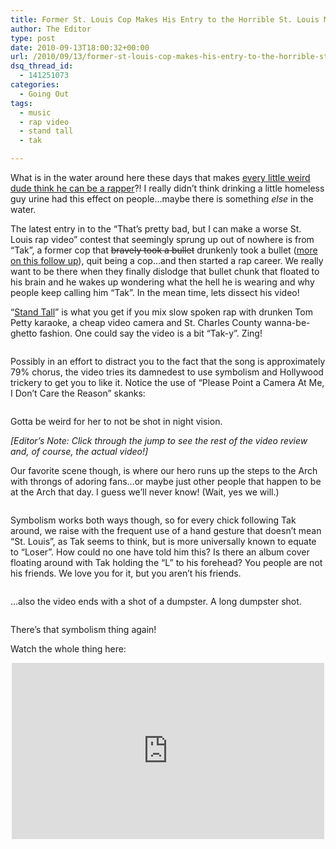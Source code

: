 ```yaml
---
title: Former St. Louis Cop Makes His Entry to the Horrible St. Louis Music Video Contest
author: The Editor
type: post
date: 2010-09-13T18:00:32+00:00
url: /2010/09/13/former-st-louis-cop-makes-his-entry-to-the-horrible-st-louis-music-video-contest/
dsq_thread_id:
  - 141251073
categories:
  - Going Out
tags:
  - music
  - rap video
  - stand tall
  - tak

---
```

What is in the water around here these days that makes <a href="http://punchingkitty.com/2010/09/08/the-worst-music-video-ever-was-shot-in-a-st-louis-condos-kitchen" target="_blank">every little weird dude think he can be a rapper</a>?! I really didn&#8217;t think drinking a little homeless guy urine had this effect on people&#8230;maybe there is something _else_ in the water.

The latest entry in to the &#8220;That&#8217;s pretty bad, but I can make a worse St. Louis rap video&#8221; contest that seemingly sprung up out of nowhere is from &#8220;Tak&#8221;, a former cop that <span style="text-decoration: line-through;">bravely took a bullet</span> drunkenly took a bullet (<a href="http://punchingkitty.com/2010/09/15/rappin-ex-cop-got-shot-for-all-the-wrong-reasons/" target="_blank">more on this follow up</a>), quit being a cop&#8230;and then started a rap career. We really want to be there when they finally dislodge that bullet chunk that floated to his brain and he wakes up wondering what the hell he is wearing and why people keep calling him &#8220;Tak&#8221;. In the mean time, lets dissect his video!

&#8220;<a href="http://www.youtube.com/watch?v=XliYCM0HwJs" target="_blank">Stand Tall</a>&#8221; is what you get if you mix slow spoken rap with drunken Tom Petty karaoke, a cheap video camera and St. Charles County wanna-be-ghetto fashion. One could say the video is a bit &#8220;Tak-y&#8221;. Zing!

<p style="text-align: center;">
  <a href="http://media.punchingkitty.com/wordpress/2010/09/stand_tall_1.jpg"><img class="aligncenter size-full wp-image-6739" title="stand_tall_1" src="http://media.punchingkitty.com/wordpress/2010/09/stand_tall_1.jpg?filter=resize&w=600" alt="" /></a>
</p>

<p style="text-align: left;">
  Possibly in an effort to distract you to the fact that the song is approximately 79% chorus, the video tries its damnedest to use symbolism and Hollywood trickery to get you to like it. Notice the use of &#8220;Please Point a Camera At Me, I Don&#8217;t Care the Reason&#8221; skanks:
</p>

<p style="text-align: center;">
  <a href="http://media.punchingkitty.com/wordpress/2010/09/stand_tall_4.jpg"><img class="aligncenter size-full wp-image-6736" title="stand_tall_4" src="http://media.punchingkitty.com/wordpress/2010/09/stand_tall_4.jpg?filter=resize&w=600" alt="" /></a>
</p>

<p style="text-align: left;">
  Gotta be weird for her to not be shot in night vision.
</p>

<p style="text-align: left;">
  <em>[Editor&#8217;s Note: Click through the jump to see the rest of the video review and, of course, the actual video!]</em>
</p>

<p style="text-align: left;">
  <!--more-->
</p>

<p style="text-align: left;">
  Our favorite scene though, is where our hero runs up the steps to the Arch with throngs of adoring fans&#8230;or maybe just other people that happen to be at the Arch that day. I guess we&#8217;ll never know! (Wait, yes we will.)
</p>

<p style="text-align: center;">
  <a href="http://media.punchingkitty.com/wordpress/2010/09/stand_tall_6.jpg"><img class="aligncenter size-full wp-image-6734" title="stand_tall_6" src="http://media.punchingkitty.com/wordpress/2010/09/stand_tall_6.jpg?filter=resize&w=600" alt="" /></a>
</p>

<p style="text-align: left;">
  Symbolism works both ways though, so for every chick following Tak around, we raise with the frequent use of a hand gesture that doesn&#8217;t mean &#8220;St. Louis&#8221;, as Tak seems to think, but is more universally known to equate to &#8220;Loser&#8221;. How could no one have told him this? Is there an album cover floating around with Tak holding the &#8220;L&#8221; to his forehead? You people are not his friends. We love you for it, but you aren&#8217;t his friends.
</p>

<p style="text-align: center;">
  <a href="http://media.punchingkitty.com/wordpress/2010/09/stand_tall_2.jpg"><img class="aligncenter size-full wp-image-6738" title="stand_tall_2" src="http://media.punchingkitty.com/wordpress/2010/09/stand_tall_2.jpg?filter=resize&w=600" alt="" /></a>
</p>

<p style="text-align: left;">
  &#8230;also the video ends with a shot of a dumpster. A long dumpster shot.
</p>

<p style="text-align: left;">
  <a href="http://media.punchingkitty.com/wordpress/2010/09/stand_tall_3.jpg"><img class="aligncenter size-full wp-image-6737" title="stand_tall_3" src="http://media.punchingkitty.com/wordpress/2010/09/stand_tall_3.jpg?filter=resize&w=600" alt="" /></a>
</p>

<p style="text-align: left;">
  There&#8217;s that symbolism thing again!
</p>

<p style="text-align: left;">
  Watch the whole thing here:
</p>

<span class="embed-youtube" style="text-align:center; display: block;"><iframe class='youtube-player' type='text/html' width='500' height='282' src='http://www.youtube.com/embed/XliYCM0HwJs?version=3&#038;rel=1&#038;fs=1&#038;autohide=2&#038;showsearch=0&#038;showinfo=1&#038;iv_load_policy=1&#038;wmode=transparent' allowfullscreen='true' style='border:0;'></iframe></span>